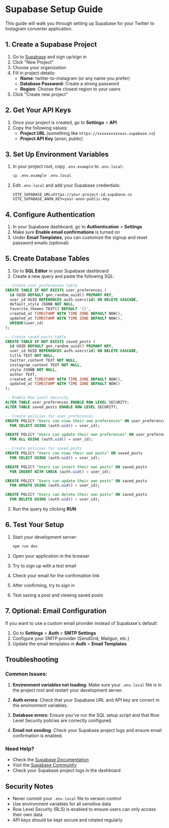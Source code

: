# Supabase Setup Guide

This guide will walk you through setting up Supabase for your Twitter to Instagram converter application.

## 1. Create a Supabase Project

1. Go to [Supabase](https://supabase.com) and sign up/sign in
2. Click "New Project"
3. Choose your organization
4. Fill in project details:
   - **Name**: twitter-to-instagram (or any name you prefer)
   - **Database Password**: Create a strong password
   - **Region**: Choose the closest region to your users
5. Click "Create new project"

## 2. Get Your API Keys

1. Once your project is created, go to **Settings** > **API**
2. Copy the following values:
   - **Project URL** (something like `https://xxxxxxxxxxxxx.supabase.co`)
   - **Project API Key** (anon, public)

## 3. Set Up Environment Variables

1. In your project root, copy `.env.example` to `.env.local`:
   ```bash
   cp .env.example .env.local
   ```

2. Edit `.env.local` and add your Supabase credentials:
   ```
   VITE_SUPABASE_URL=https://your-project-id.supabase.co
   VITE_SUPABASE_ANON_KEY=your-anon-public-key
   ```

## 4. Configure Authentication

1. In your Supabase dashboard, go to **Authentication** > **Settings**
2. Make sure **Enable email confirmations** is turned on
3. Under **Email Templates**, you can customize the signup and reset password emails (optional)

## 5. Create Database Tables

1. Go to **SQL Editor** in your Supabase dashboard
2. Create a new query and paste the following SQL:

```sql
-- Create user_preferences table
CREATE TABLE IF NOT EXISTS user_preferences (
  id UUID DEFAULT gen_random_uuid() PRIMARY KEY,
  user_id UUID REFERENCES auth.users(id) ON DELETE CASCADE,
  default_style JSONB NOT NULL,
  favorite_themes TEXT[] DEFAULT '{}',
  created_at TIMESTAMP WITH TIME ZONE DEFAULT NOW(),
  updated_at TIMESTAMP WITH TIME ZONE DEFAULT NOW(),
  UNIQUE(user_id)
);

-- Create saved_posts table
CREATE TABLE IF NOT EXISTS saved_posts (
  id UUID DEFAULT gen_random_uuid() PRIMARY KEY,
  user_id UUID REFERENCES auth.users(id) ON DELETE CASCADE,
  title TEXT NOT NULL,
  twitter_content TEXT NOT NULL,
  instagram_content TEXT NOT NULL,
  style JSONB NOT NULL,
  author TEXT,
  created_at TIMESTAMP WITH TIME ZONE DEFAULT NOW(),
  updated_at TIMESTAMP WITH TIME ZONE DEFAULT NOW()
);

-- Enable Row Level Security
ALTER TABLE user_preferences ENABLE ROW LEVEL SECURITY;
ALTER TABLE saved_posts ENABLE ROW LEVEL SECURITY;

-- Create policies for user_preferences
CREATE POLICY "Users can view their own preferences" ON user_preferences
  FOR SELECT USING (auth.uid() = user_id);

CREATE POLICY "Users can update their own preferences" ON user_preferences
  FOR ALL USING (auth.uid() = user_id);

-- Create policies for saved_posts
CREATE POLICY "Users can view their own posts" ON saved_posts
  FOR SELECT USING (auth.uid() = user_id);

CREATE POLICY "Users can insert their own posts" ON saved_posts
  FOR INSERT WITH CHECK (auth.uid() = user_id);

CREATE POLICY "Users can update their own posts" ON saved_posts
  FOR UPDATE USING (auth.uid() = user_id);

CREATE POLICY "Users can delete their own posts" ON saved_posts
  FOR DELETE USING (auth.uid() = user_id);
```

3. Run the query by clicking **RUN**

## 6. Test Your Setup

1. Start your development server:
   ```bash
   npm run dev
   ```

2. Open your application in the browser
3. Try to sign up with a test email
4. Check your email for the confirmation link
5. After confirming, try to sign in
6. Test saving a post and viewing saved posts

## 7. Optional: Email Configuration

If you want to use a custom email provider instead of Supabase's default:

1. Go to **Settings** > **Auth** > **SMTP Settings**
2. Configure your SMTP provider (SendGrid, Mailgun, etc.)
3. Update the email templates in **Auth** > **Email Templates**

## Troubleshooting

### Common Issues:

1. **Environment variables not loading**: Make sure your `.env.local` file is in the project root and restart your development server.

2. **Auth errors**: Check that your Supabase URL and API key are correct in the environment variables.

3. **Database errors**: Ensure you've run the SQL setup script and that Row Level Security policies are correctly configured.

4. **Email not sending**: Check your Supabase project logs and ensure email confirmation is enabled.

### Need Help?

- Check the [Supabase Documentation](https://supabase.com/docs)
- Visit the [Supabase Community](https://github.com/supabase/supabase/discussions)
- Check your Supabase project logs in the dashboard

## Security Notes

- Never commit your `.env.local` file to version control
- Use environment variables for all sensitive data
- Row Level Security (RLS) is enabled to ensure users can only access their own data
- API keys should be kept secure and rotated regularly
